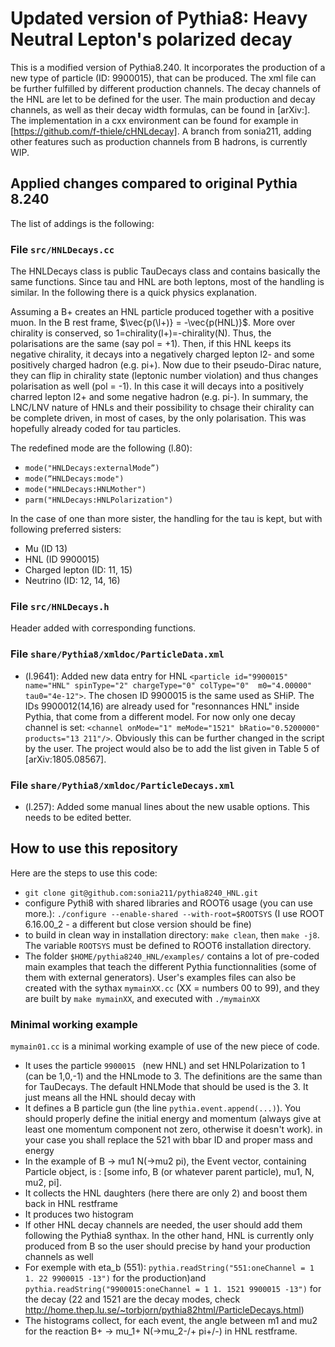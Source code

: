 # Updated version of Pythia8: Heavy Neutral Lepton's polarized decay


This is a modified version of Pythia8.240. It incorporates the production of a new type of particle (ID: 9900015), that can be produced. The xml file can be further fulfilled by different production channels. The decay channels of the HNL are let to be defined for the user. The main production and decay channels, as well as their decay width formulas, can be found in [arXiv:]. The implementation in a cxx environment can be found for example in [https://github.com/f-thiele/cHNLdecay]. A branch from sonia211, adding other features such as production channels from B hadrons, is currently WIP.



## Applied changes compared to original Pythia 8.240

The list of addings is the following:

### File `src/HNLDecays.cc`
The HNLDecays class is public TauDecays class and contains basically the same functions. Since tau and HNL are both leptons, most of the handling is similar. In the following there is a quick physics explanation.

Assuming a B+ creates an HNL particle produced together with a positive muon. In the B rest frame, $\vec{p(\l+)} = -\vec{p(HNL)}$. More over chirality is conserved, so 1=chirality(l+)=-chirality(N). Thus, the polarisations are the same (say pol = +1). Then, if this HNL keeps its negative chirality, it decays into a negatively charged lepton l2- and some positively charged hadron (e.g. pi+). Now due to their pseudo-Dirac nature, they can flip in chirality state (leptonic number violation) and thus changes polarisation as well (pol = -1). In this case it will decays into a positively charred lepton l2+ and some negative hadron (e.g. pi-). In summary, the LNC/LNV nature of HNLs and their possibility to chsage their chirality can be complete driven, in most of cases, by the only polarisation. This was hopefully already coded for tau particles. 

The redefined mode are the following (l.80):
* `mode("HNLDecays:externalMode”)`
* `mode(“HNLDecays:mode")`
* `mode("HNLDecays:HNLMother")`
* `parm("HNLDecays:HNLPolarization")`

In the case of one than more sister, the handling for the tau is kept, but with following preferred sisters:
* Mu (ID 13)
* HNL (ID 9900015)
* Charged lepton (ID: 11, 15)
* Neutrino (ID: 12, 14, 16)

### File `src/HNLDecays.h`
Header added with corresponding functions.

### File `share/Pythia8/xmldoc/ParticleData.xml`
* (l.9641): Added new data entry for HNL `<particle id="9900015" name="HNL" spinType="2" chargeType="0" colType="0" 
          m0="4.00000" tau0="4e-12">`. The chosen ID 9900015 is the same used as SHiP. The IDs 9900012(14,16) are already used for "resonnances HNL" inside Pythia, that come from a different model. For now only one decay channel is set: `<channel onMode="1" meMode="1521" bRatio="0.5200000" products="13 211"/>`. Obviously this can be further changed in the script by the user. The project would also be to add the list given in Table 5 of [arXiv:1805.08567].
          
### File `share/Pythia8/xmldoc/ParticleDecays.xml`
* (l.257): Added some manual lines about the new usable options. This needs to be edited better.

## How to use this repository 

Here are the steps to use this code:
* `git clone git@github.com:sonia211/pythia8240_HNL.git` 
* configure Pythi8 with shared libraries and ROOT6 usage (you can use more.): `./configure --enable-shared --with-root=$ROOTSYS` (I use ROOT 6.16.00_2 - a different but close version should be fine)
* to build in clean way in installation directory: `make clean`, then `make -j8`. The variable `ROOTSYS` must be defined to ROOT6 installation directory.
* The folder `$HOME/pythia8240_HNL/examples/` contains a lot of pre-coded main examples that teach the different Pythia functionnalities (some of them with external generators). User's examples files can also be created with the sythax `mymainXX.cc` (XX = numbers 00 to 99), and they are built by `make mymainXX`, and executed with `./mymainXX`

### Minimal working example 

`mymain01.cc` is a minimal working example of use of the new piece of code. 
* It uses the particle `9900015 ` (new HNL) and set HNLPolarization to 1 (can be 1,0,-1) and the HNLmode to 3. The definitions are the same than for TauDecays. The default HNLMode that should be used is the 3. It just means all the HNL should decay with 
* It defines a B particle gun (the line `pythia.event.append(...)`). You should properly define the initial energy and momentum (always give at least one momentum component not zero, otherwise it doesn't work). in your case you shall replace the 521 with bbar ID and proper mass and energy
* In the example of B -> mu1 N(->mu2 pi), the Event vector, containing Particle object, is : [some info, B (or whatever parent particle), mu1, N, mu2, pi].
* It collects the HNL daughters (here there are only 2) and boost them back in HNL restframe
* It produces two histogram
* If other HNL decay channels are needed, the user should add them following the Pythia8 synthax. In the other hand, HNL is currently only produced from B so the user should precise by hand your production channels as well
* For exemple with eta_b (551): `pythia.readString("551:oneChannel = 1 1. 22 9900015 -13")` for the production)and `pythia.readString("9900015:oneChannel = 1 1. 1521 9900015 -13")` for the decay (22 and 1521 are the decay modes, check http://home.thep.lu.se/~torbjorn/pythia82html/ParticleDecays.html)
* The histograms collect, for each event, the angle between m1 and mu2 for the reaction B+ -> mu_1+ N(->mu_2-/+ pi+/-) in HNL restframe. 

